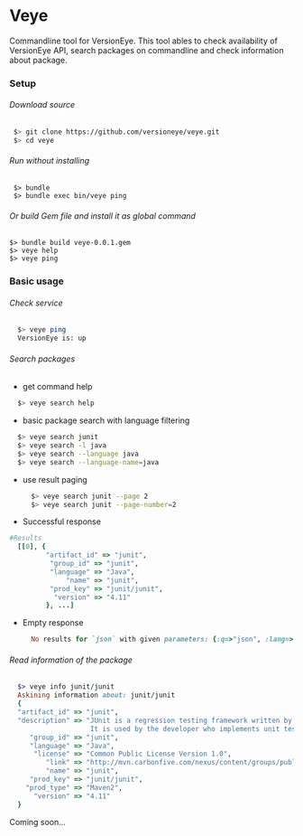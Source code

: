 # Veye


Commandline tool for VersionEye. This tool ables to check availability of VersionEye API, search packages on commandline and check information about package.

### Setup

###### Download source
 ```bash
  $> git clone https://github.com/versioneye/veye.git
  $> cd veye
 ```

###### Run without installing
 ```
  $> bundle
  $> bundle exec bin/veye ping
 ```
 
###### Or build Gem file and install it as global command

  ```
  $> bundle build veye-0.0.1.gem
  $> veye help
  $> veye ping
  ```

### Basic usage


###### Check service 
 ```bash
   $> veye ping
   VersionEye is: up
 ```

###### Search packages 

* get command help

 ```bash
   $> veye search help
 ```
* basic package search with language filtering

 ```bash
   $> veye search junit
   $> veye search -l java
   $> veye search --language java
   $> veye search --language-name=java
 ```

* use result paging

  ```bash
    $> veye search junit --page 2
    $> veye search junit --page-number=2
  ```

* Successful response

 ```ruby
 #Results
   [[0], {
          "artifact_id" => "junit",
           "group_id" => "junit",
           "language" => "Java",
               "name" => "junit",
           "prod_key" => "junit/junit",
            "version" => "4.11"
          }, ...]
 ```
 
 
* Empty response
 
  ```ruby
    No results for `json` with given parameters: {:q=>"json", :lang=>"python", :page=>1}

  ```

###### Read information of the package


  ```ruby
    $> veye info junit/junit
    Askining information about: junit/junit
    {
    "artifact_id" => "junit",
    "description" => "JUnit is a regression testing framework written by Erich Gamma and Kent Beck.
                      It is used by the developer who implements unit tests in Java.",
       "group_id" => "junit",
       "language" => "Java",
        "license" => "Common Public License Version 1.0",
           "link" => "http://mvn.carbonfive.com/nexus/content/groups/public/junit/junit/",
           "name" => "junit",
       "prod_key" => "junit/junit",
      "prod_type" => "Maven2",
        "version" => "4.11"
    }
  ```
  
Coming soon...

